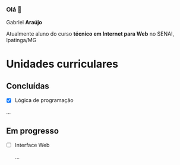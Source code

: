 ### Olá 👋

Gabriel **Araújo**

Atualmente aluno do curso **técnico em Internet para Web** no SENAI, Ipatinga/MG

# Unidades curriculares
## Concluídas

- [x] Lógica de programação

...


## Em progresso

- [ ] Interface Web
 
  ...
